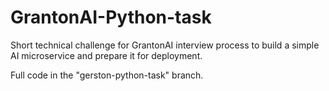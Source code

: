 # GrantonAI-Python-task

Short technical challenge for GrantonAI interview process to build a simple AI microservice and prepare it for deployment.

Full code in the "gerston-python-task" branch.
